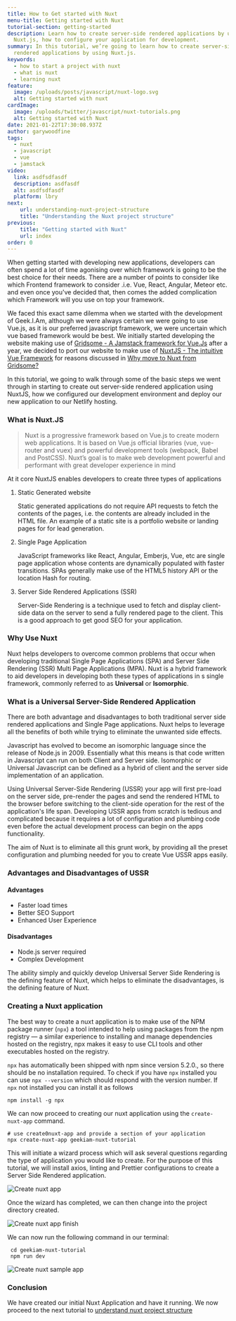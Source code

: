 ```yaml
---
title: How to Get started with Nuxt
menu-title: Getting started with Nuxt
tutorial-section: getting-started
description: Learn how to create server-side rendered applications by using
  Nuxt.js, how to configure your application for development.
summary: In this tutorial, we’re going to learn how to create server-side
  rendered applications by using Nuxt.js.
keywords:
  - how to start a project with nuxt
  - what is nuxt
  - learning nuxt
feature:
  image: /uploads/posts/javascript/nuxt-logo.svg
  alt: Getting started with nuxt
cardImage:
  image: /uploads/twitter/javascript/nuxt-tutorials.png
  alt: Getting started with Nuxt
date: 2021-01-22T17:30:08.937Z
author: garywoodfine
tags:
  - nuxt
  - javascript
  - vue
  - jamstack
video:
  link: asdfsdfasdf
  description: asdfasdf
  alt: asdfsdfasdf
  platform: lbry
next:
    url: understanding-nuxt-project-structure
    title: "Understanding the Nuxt project structure"
previous:
    title: "Getting started with Nuxt"
    url: index
order: 0
---
```

When getting started with developing new applications, developers can often spend a lot of time agonising over which 
framework is going to be the best choice for their needs.  There are a number of points to consider like which Frontend
framework to consider .i.e. Vue, React, Angular, Meteor etc. and even once you've decided that, then comes the added
complication which Framework will you use on top your framework. 

We faced this exact same dilemma when we started with the development of Geek.I.Am, although we were always certain we
were going to use Vue.js, as it is our preferred javascript framework, we were uncertain which vue based framework would
be best. We initially started developing the website making use of [Gridsome - A Jamstack framework for Vue.Js](https://gridsome.org/ "Gridsome - A Jamstack framework for Vue.Js")
after a year, we decided to port our website to make use of [NuxtJS - The intuitive Vue Framework](https://nuxtjs.org/ "NuxtJS - The intuitive Vue Framework")
for reasons discussed in [Why move to Nuxt from Gridsome?](https://garywoodfine.com/why-move-to-nuxt-from-gridsome/ "Why move to Nuxt from Gridsome?")

In this tutorial, we going to walk through some of the basic steps we went through in starting to create out server-side
rendered application using NuxtJS, how we configured our development environment and deploy our new application to our
Netlify hosting.

### What is Nuxt.JS

> Nuxt is a progressive framework based on Vue.js to create modern web applications. 
> It is based on Vue.js official libraries (vue, vue-router and vuex) and powerful development tools
> (webpack, Babel and PostCSS). Nuxt’s goal is to make web development powerful and performant with great developer 
> experience in mind

At it core NuxtJS enables developers to create three types of applications 

1. Static Generated website

   Static generated applications do not require API requests to fetch the contents of the pages, i.e. the contents 
   are already included in the HTML file. An example of a static site is a portfolio website or landing pages for 
   for lead generation.
2. Single Page Application

   JavaScript frameworks like React, Angular, Emberjs, Vue, etc are single page application whose contents are 
   dynamically populated with faster transitions. SPAs generally make use of the HTML5 history API or the location Hash
   for routing.
3. Server Side Rendered Applications (SSR)

   Server-Side Rendering is a technique used to fetch and display client-side data on the server to send a fully 
   rendered page to the client. This is a good approach to get good SEO for your application.

### Why Use Nuxt

Nuxt helps developers to overcome common problems that occur when developing traditional Single Page Applications (SPA)
and Server Side Rendering (SSR) Multi Page Applications (MPA). Nuxt is a hybrid framework to aid developers in developing
both these types of applications in s single framework, commonly referred to as **Universal** or **Isomorphic**.

### What is a Universal Server-Side Rendered Application

There are both advantage and disadvantages to both traditional server side rendered applications and Single Page 
applications.  Nuxt helps to leverage all the benefits of both while trying to eliminate the unwanted side effects.

Javascript has evolved to become an isomorphic language since the release of Node.js in 2009. Essentially what this
means is that code written in Javascript can run on both Client and Server side. Isomorphic or Universal Javascript can 
be defined as a hybrid of client and the server side implementation of an application.

Using Universal Server-Side Rendering (USSR) your app will first pre-load on the server side, pre-render the pages and 
send the rendered HTML to the browser before switching to the client-side operation for the rest of the application's 
life span.  Developing  USSR apps from scratch is tedious and complicated because it requires a lot of configuration 
and plumbing code even before the actual development process can begin on the apps functionality. 

The aim of Nuxt is to eliminate all this grunt work, by providing all the preset configuration and plumbing needed
for you to create Vue USSR apps easily.

### Advantages and Disadvantages of USSR

#### Advantages

* Faster load times 
* Better SEO Support
* Enhanced User Experience

#### Disadvantages

* Node.js server required
* Complex Development 

The ability simply and quickly develop Universal Server Side Rendering is the defining feature of Nuxt, which helps 
to eliminate the disadvantages, is the defining feature of Nuxt.

### Creating a Nuxt application

The best way to create a nuxt application is to make use of the NPM package runner (`npx`) a tool intended 
to help using packages from the npm registry — a similar experience to installing and manage dependencies hosted on 
the registry, npx makes it easy to use CLI tools and other executables hosted on the registry. 

`npx` has automatically been shipped with npm since version 5.2.0., so there should be no installation required. To 
check if you have `npx` installed you can use `npx --version` which should respond with the version number. If `npx` 
not installed you can install it as follows

```shell
npm install -g npx
```

We can now proceed to creating our nuxt application using the `create-nuxt-app` command.

```shell
# use create0nuxt-app and provide a section of your application
npx create-nuxt-app geekiam-nuxt-tutorial
```

This will initiate a wizard process which will ask several questions regarding the type of application you would like 
to create. For the purpose of this tutorial, we will install axios, linting and Prettier configurations to create a 
Server Side Rendered application.

![Create nuxt app ](/uploads/geekiam-nuxt-tutorial-start.png "create nuxt app")

Once the wizard has completed,  we can then change into the project directory created.

![Create nuxt app finish ](/uploads/geekiam-nuxt-tutorial-finish.png "create nuxt app finish")

We can now run the following command in our terminal:

```shell
 cd geekiam-nuxt-tutorial
 npm run dev
```

![Create nuxt sample app ](/uploads/geekiam-nuxt-tutorial-screen.png "create nuxt sample app")

### Conclusion

We have created our initial Nuxt Application and have it running.  We now proceed to the next tutorial to [understand
nuxt project structure](https://geekiam.io/nuxt/understanding-nuxt-project-structure "Understanding the nuxt project structure | Geek.I.Am")
